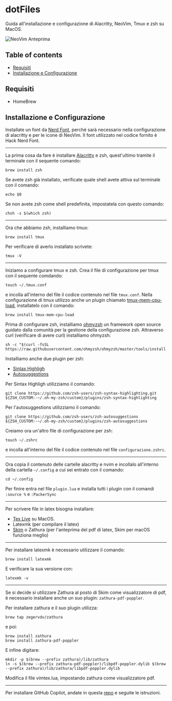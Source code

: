 # dotFiles

Guida all'installazione e configurazione di Alacritty, NeoVim, Tmux e zsh su MacOS.

![NeoVim Anteprima](https://camo.githubusercontent.com/003f1d1e16aefc62ecb200b5e4eb08a214641618380541dd6290cfc601cb3b7e/687474703a2f2f692e696d6775722e636f6d2f476b496c38466e2e706e67)

## Table of contents

* [Requisiti](#Requisiti)
* [Installazione e Configurazione](#Installazione-e-Configurazione)

## Requisiti

* HomeBrew


## Installazione e Configurazione

Installate un font da [Nerd Font](https://www.nerdfonts.com/), perchè sarà necessario nella configurazione di alacritty e per le icone di NeoVim. Il font utilizzato nel codice fornito è Hack Nerd Font.

---

La prima cosa da fare è installare [Alacritty](https://alacritty.org/) e zsh, quest'ultimo tramite il terminale con il sequente comando:

```
brew install zsh
```

Se avete zsh già installato, verificate quale shell avete attiva sul terminale con il comando:

```
echo $0
```

Se non avete zsh come shell predefinita, impostatela con questo comando:

```
chsh -s $(which zsh)
```
---

Ora che abbiamo zsh, installiamo tmux:

```
brew install tmux
```

Per verificare di averlo installato scrivete:

```
tmux -V
```

---

Iniziamo a configurare tmux e zsh.
Crea il file di configurazione per tmux con il sequente comdando:

```
touch ~/.tmux.conf
```

e incolla all'interno del file il codice contenuto nel file `tmux.conf`.
Nella configurazione di tmux utilizzo anche un plugin chiamato [tmux-mem-cpu-load](https://github.com/thewtex/tmux-mem-cpu-load), installatelo con il comando:

```
brew install tmux-mem-cpu-load
```

Prima di configurare zsh, installiamo [ohmyzsh](https://github.com/ohmyzsh/ohmyzsh) un framework open source guidato dalla comunità per la gestione della configurazione zsh. Attraverso curl (verificare di avere curl) installiamo ohmyzsh:

```
sh -c "$(curl -fsSL https://raw.githubusercontent.com/ohmyzsh/ohmyzsh/master/tools/install.sh)"
```

Installiamo anche due plugin per zsh:

* [Sintax Highligh](https://github.com/zsh-users/zsh-syntax-highlighting/tree/master)
* [Autosuggestions](https://github.com/zsh-users/zsh-autosuggestions/tree/master)

Per Sintax Highligh utilizziamo il comando:

```
git clone https://github.com/zsh-users/zsh-syntax-highlighting.git ${ZSH_CUSTOM:-~/.oh-my-zsh/custom}/plugins/zsh-syntax-highlighting
```

Per l'autosuggestions utilizziamo il comando:

```
git clone https://github.com/zsh-users/zsh-autosuggestions ${ZSH_CUSTOM:-~/.oh-my-zsh/custom}/plugins/zsh-autosuggestions
```

Creiamo ora un'altro file di configurazione per zsh:

```
touch ~/.zshrc
```

e incolla all'interno del file il codice contenuto nel file `configurazione.zshrc`.

---

Ora copia il contenuto delle cartelle alacritty e nvim e incollalo all'interno della cartella `~/.config` a cui sei entrato con il comando:

```
cd ~/.config
```

Per finire entra nel file `plugin.lua` e installa tutti i plugin con il comandi `:source %` e `:PackerSync`

---

Per scrivere file in latex bisogna installare:

* [Tex Live](https://www.tug.org/mactex/) su MacOS.
* Latexmk (per compilare il latex)
* [Skim](https://skim-app.sourceforge.io/) o Zathura (per l'anteprima del pdf di latex, Skim per macOS funziona meglio)

---

Per installare latexmk è necessario utilizzare il comando:

```
brew install latexmk
```

E verificare la sua versione con:

```
latexmk -v
```

---

Se si decide si utilizzare Zathura al posto di Skim come visualizzatore di pdf, è necessario installare anche un suo plugin: `zathura-pdf-poppler`.

Per installare zathura e il suo plugin utilizza:

```
brew tap zegervdv/zathura
```
e poi:

```
brew install zathura
brew install zathura-pdf-poppler
```

E infine digitare:

```
mkdir -p $(brew --prefix zathura)/lib/zathura
ln -s $(brew --prefix zathura-pdf-poppler)/libpdf-poppler.dylib $(brew --prefix zathura)/lib/zathura/libpdf-poppler.dylib
```

Modifica il file vimtex.lua, impostando zathura come visualizzatore pdf.

---

Per installare GitHub Copilot, andate in questa [repo](https://github.com/github/copilot.vim) e seguite le istruzioni.